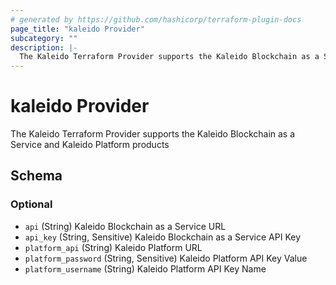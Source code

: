 ```yaml
---
# generated by https://github.com/hashicorp/terraform-plugin-docs
page_title: "kaleido Provider"
subcategory: ""
description: |-
  The Kaleido Terraform Provider supports the Kaleido Blockchain as a Service and Kaleido Platform products
---
```


# kaleido Provider

The Kaleido Terraform Provider supports the Kaleido Blockchain as a Service and Kaleido Platform products



<!-- schema generated by tfplugindocs -->
## Schema

### Optional

- `api` (String) Kaleido Blockchain as a Service URL
- `api_key` (String, Sensitive) Kaleido Blockchain as a Service API Key
- `platform_api` (String) Kaleido Platform URL
- `platform_password` (String, Sensitive) Kaleido Platform API Key Value
- `platform_username` (String) Kaleido Platform API Key Name
